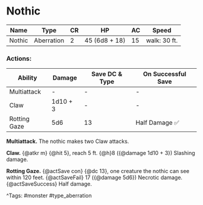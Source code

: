 # Nothic

| Name | Type | CR | HP | AC | Speed |
|------|------|----|----|----|-------|
| Nothic | Aberration | 2 | 45 (6d8 + 18) | 15 | walk: 30 ft. |

### Actions:

| Ability | Damage | Save DC & Type | On Successful Save |
|---------|--------|----------------|--------------------|
| Multiattack | - | - | - |
| Claw | 1d10 + 3 | - | - |
| Rotting Gaze | 5d6 | 13 | Half Damage ✅ |


**Multiattack.** The nothic makes two Claw attacks.

**Claw.** {@atkr m} {@hit 5}, reach 5 ft. {@h}8 ({@damage 1d10 + 3}) Slashing damage.

**Rotting Gaze.** {@actSave con} {@dc 13}, one creature the nothic can see within 120 feet. {@actSaveFail} 17 ({@damage 5d6}) Necrotic damage. {@actSaveSuccess} Half damage.

^Tags: #monster #type_aberration